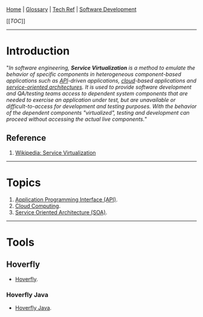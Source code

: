 [Home](/Slalom-LLC/Slalom-Consulting) | [Glossary](/Glossary) | [Tech Ref](/Tech-Ref) | [Software Development](/Tech-Ref/Software-Development)

[[_TOC_]]

---
# Introduction
"_In software engineering, **Service Virtualization** is a method to emulate the behavior of specific components in heterogeneous component-based applications such as [API](/Tech-Ref/Software-Development/API-\(Application-Programming-Interface\))-driven applications, [cloud](/Tech-Ref/Software-Development/Cloud-Computing)-based applications and [service-oriented architectures](/Tech-Ref/Software-Development/Distributed-Computing/SOA-\(Service-Oriented-Architecture\)). It is used to provide software development and QA/testing teams access to dependent system components that are needed to exercise an application under test, but are unavailable or difficult-to-access for development and testing purposes. With the behavior of the dependent components "virtualized", testing and development can proceed without accessing the actual live components._"

## Reference
1. [Wikipedia: Service Virtualization](https://en.wikipedia.org/wiki/Service_virtualization)

---
# Topics
1. [Application Programming Interface (API)](/Tech-Ref/Software-Development/API-\(Application-Programming-Interface\)).
1. [Cloud Computing](/Tech-Ref/Software-Development/Cloud-Computing).
1. [Service Oriented Architecture (SOA)](/Tech-Ref/Software-Development/Distributed-Computing/SOA-\(Service-Oriented-Architecture\)).


---
# Tools

## Hoverfly
- [Hoverfly](/Tech-Ref/Software-Development/Service-Virtualization/Hoverfly).

### Hoverfly Java
- [Hoverfly Java](/Tech-Ref/Software-Development/Service-Virtualization/Hoverfly/Hoverfly-Java).
